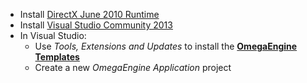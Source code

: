 * Install [DirectX June 2010 Runtime](http://omegaengine.de/support/directx-jun2010-minimal.exe)
* Install [Visual Studio Community 2013](http://www.visualstudio.com/downloads/download-visual-studio-vs#d-community)
* In Visual Studio:
  * Use *Tools, Extensions and Updates* to install the **[OmegaEngine Templates](http://visualstudiogallery.msdn.microsoft.com/65016a18-e699-47e8-ad91-114faf038d05)**
  * Create a new *OmegaEngine Application* project
 